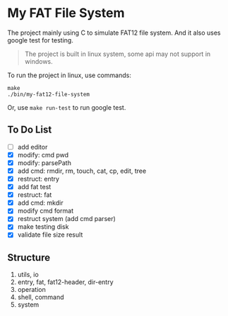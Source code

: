 # My FAT File System

The project mainly using C to simulate FAT12 file system. And it also uses google test for testing.

> The project is built in linux system, some api may not support in windows.

To run the project in linux, use commands:

```shell
make
./bin/my-fat12-file-system
```

Or, use ```make run-test``` to run google test.

## To Do List

- [ ] add editor
- [x] modify: cmd pwd
- [x] modify: parsePath
- [x] add cmd: rmdir, rm, touch, cat, cp, edit, tree
- [x] restruct: entry
- [x] add fat test
- [x] restruct: fat
- [x] add cmd: mkdir
- [x] modify cmd format
- [x] restruct system (add cmd parser)
- [x] make testing disk
- [x] validate file size result

## Structure

1. utils, io
2. entry, fat, fat12-header, dir-entry
3. operation
4. shell, command
5. system
